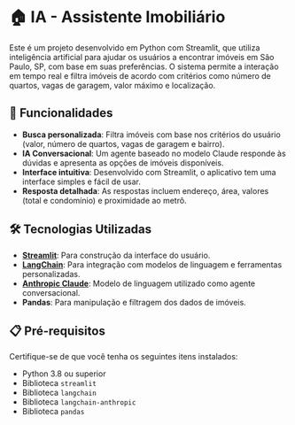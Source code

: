 # 🏠 IA - Assistente Imobiliário

Este é um projeto desenvolvido em Python com Streamlit, que utiliza inteligência artificial para ajudar os usuários a encontrar imóveis em São Paulo, SP, com base em suas preferências. O sistema permite a interação em tempo real e filtra imóveis de acordo com critérios como número de quartos, vagas de garagem, valor máximo e localização.

## 🚀 Funcionalidades

- **Busca personalizada**: Filtra imóveis com base nos critérios do usuário (valor, número de quartos, vagas de garagem e bairro).
- **IA Conversacional**: Um agente baseado no modelo Claude responde às dúvidas e apresenta as opções de imóveis disponíveis.
- **Interface intuitiva**: Desenvolvido com Streamlit, o aplicativo tem uma interface simples e fácil de usar.
- **Resposta detalhada**: As respostas incluem endereço, área, valores (total e condomínio) e proximidade ao metrô.

## 🛠️ Tecnologias Utilizadas

- **[Streamlit](https://streamlit.io/)**: Para construção da interface do usuário.
- **[LangChain](https://langchain.com/)**: Para integração com modelos de linguagem e ferramentas personalizadas.
- **[Anthropic Claude](https://www.anthropic.com/)**: Modelo de linguagem utilizado como agente conversacional.
- **Pandas**: Para manipulação e filtragem dos dados de imóveis.

## 📋 Pré-requisitos

Certifique-se de que você tenha os seguintes itens instalados:

- Python 3.8 ou superior
- Biblioteca `streamlit`
- Biblioteca `langchain`
- Biblioteca `langchain-anthropic`
- Biblioteca `pandas`
